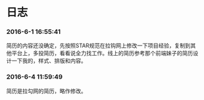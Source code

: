 # 日志
### 2016-6-1 16:55:41
简历的内容还没确定，先按照STAR规范在拉钩网上修改一下项目经验，复制到其他平台上，多投简历，看看说全力找工作。线上的简历参考那个前端妹子的简历设计一下我的，样式、排版和内容。

### 2016-6-4 11:59:49
简历是拉勾网的简历，略作修改。